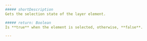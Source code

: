 ```yaml
---
##### shortDescription
Gets the selection state of the layer element.

##### return: Boolean
Is **true** when the element is selected, otherwise, **false**.

---
```

